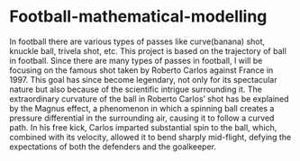 # Football-mathematical-modelling
In football there are various types of passes like curve(banana) shot, knuckle ball, trivela shot, etc. This project is based on the trajectory of ball in football. Since there are many types of passes in football, I will be focusing on the famous shot taken by Roberto Carlos against France in 1997. This goal has since become
legendary, not only for its spectacular nature but also because of the scientific
intrigue surrounding it.
The extraordinary curvature of the ball in Roberto Carlos’ shot has be explained by the Magnus effect, a phenomenon in which a spinning ball creates a
pressure differential in the surrounding air, causing it to follow a curved path.
In his free kick, Carlos imparted substantial spin to the ball, which, combined
with its velocity, allowed it to bend sharply mid-flight, defying the expectations
of both the defenders and the goalkeeper.
